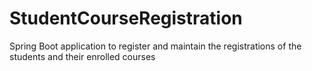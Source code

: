 # StudentCourseRegistration
Spring Boot application to register and maintain the registrations of the students and their enrolled courses
